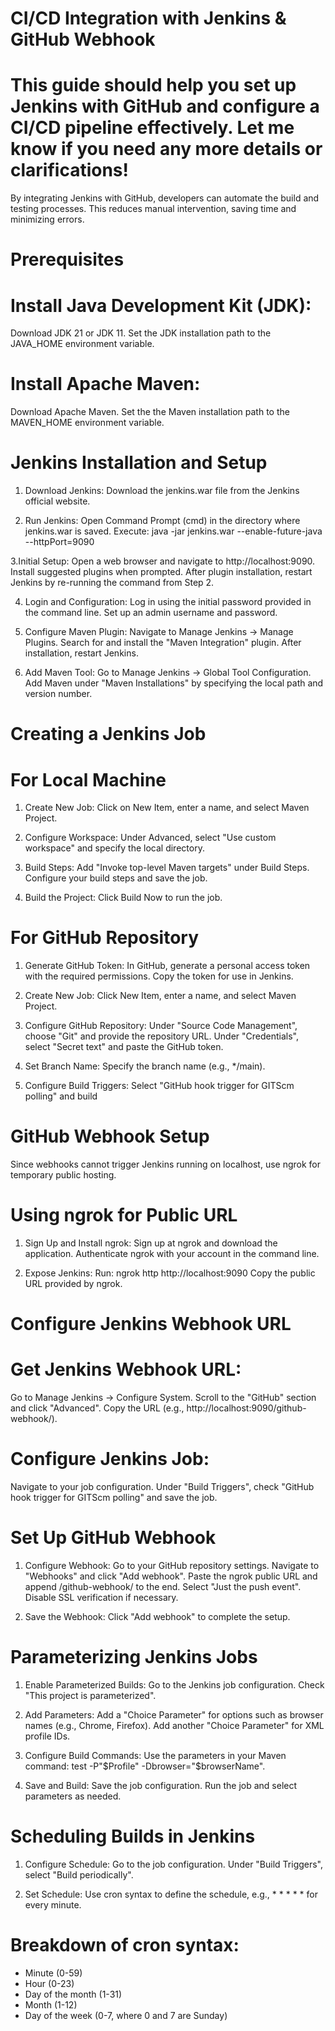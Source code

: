 # CI/CD Integration with Jenkins & GitHub Webhook
# This guide should help you set up Jenkins with GitHub and configure a CI/CD pipeline effectively. Let me know if you need any more details or clarifications!

By integrating Jenkins with GitHub, developers can automate the build and testing processes. This reduces manual intervention, saving time and minimizing errors.

# Prerequisites
# Install Java Development Kit (JDK):
Download JDK 21 or JDK 11.
Set the JDK installation path to the JAVA_HOME environment variable.

# Install Apache Maven:
Download Apache Maven.
Set the the Maven installation path to the MAVEN_HOME environment variable.

# Jenkins Installation and Setup
1. Download Jenkins:
Download the jenkins.war file from the Jenkins official website.

2. Run Jenkins:
Open Command Prompt (cmd) in the directory where jenkins.war is saved.
Execute: java -jar jenkins.war --enable-future-java --httpPort=9090

3.Initial Setup:
Open a web browser and navigate to http://localhost:9090.
Install suggested plugins when prompted.
After plugin installation, restart Jenkins by re-running the command from Step 2.

4. Login and Configuration:
Log in using the initial password provided in the command line.
Set up an admin username and password.

5. Configure Maven Plugin:
Navigate to Manage Jenkins -> Manage Plugins.
Search for and install the "Maven Integration" plugin.
After installation, restart Jenkins.

6. Add Maven Tool:
Go to Manage Jenkins -> Global Tool Configuration.
Add Maven under "Maven Installations" by specifying the local path and version number.

# Creating a Jenkins Job
# For Local Machine
1. Create New Job:
Click on New Item, enter a name, and select Maven Project.

2. Configure Workspace:
Under Advanced, select "Use custom workspace" and specify the local directory.

3. Build Steps:
Add "Invoke top-level Maven targets" under Build Steps.
Configure your build steps and save the job.

4. Build the Project:
Click Build Now to run the job.

# For GitHub Repository

1. Generate GitHub Token:
In GitHub, generate a personal access token with the required permissions.
Copy the token for use in Jenkins.

2. Create New Job:
Click New Item, enter a name, and select Maven Project.

3. Configure GitHub Repository:
Under "Source Code Management", choose "Git" and provide the repository URL.
Under "Credentials", select "Secret text" and paste the GitHub token.

4. Set Branch Name:
Specify the branch name (e.g., */main).

5. Configure Build Triggers:
Select "GitHub hook trigger for GITScm polling" and build

# GitHub Webhook Setup
Since webhooks cannot trigger Jenkins running on localhost, use ngrok for temporary public hosting.

# Using ngrok for Public URL
1. Sign Up and Install ngrok:
Sign up at ngrok and download the application.
Authenticate ngrok with your account in the command line.

2. Expose Jenkins:
Run: ngrok http http://localhost:9090
Copy the public URL provided by ngrok.

# Configure Jenkins Webhook URL
   
# Get Jenkins Webhook URL:
Go to Manage Jenkins -> Configure System.
Scroll to the "GitHub" section and click "Advanced".
Copy the URL (e.g., http://localhost:9090/github-webhook/).

# Configure Jenkins Job:
Navigate to your job configuration.
Under "Build Triggers", check "GitHub hook trigger for GITScm polling" and save the job.


# Set Up GitHub Webhook
1. Configure Webhook:
Go to your GitHub repository settings.
Navigate to "Webhooks" and click "Add webhook".
Paste the ngrok public URL and append /github-webhook/ to the end.
Select "Just the push event".
Disable SSL verification if necessary.

2. Save the Webhook:
Click "Add webhook" to complete the setup.


# Parameterizing Jenkins Jobs
1. Enable Parameterized Builds:
Go to the Jenkins job configuration.
Check "This project is parameterized".

2. Add Parameters:
Add a "Choice Parameter" for options such as browser names (e.g., Chrome, Firefox).
Add another "Choice Parameter" for XML profile IDs.

3. Configure Build Commands:
Use the parameters in your Maven command: test -P"$Profile" -Dbrowser="$browserName".

4. Save and Build:
Save the job configuration.
Run the job and select parameters as needed.


# Scheduling Builds in Jenkins
1. Configure Schedule:
Go to the job configuration.
Under "Build Triggers", select "Build periodically".

2. Set Schedule:
Use cron syntax to define the schedule, e.g., * * * * * for every minute.

# Breakdown of cron syntax:

* Minute (0-59)
* Hour (0-23)
* Day of the month (1-31)
* Month (1-12)
* Day of the week (0-7, where 0 and 7 are Sunday)
